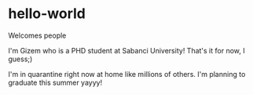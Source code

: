 # hello-world
Welcomes people

I'm Gizem who is a PHD student at Sabanci University! That's it for now, I guess;)

I'm in quarantine right now at home like millions of others. I'm planning to graduate this summer yayyy!
